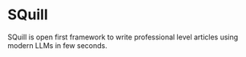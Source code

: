 # SQuill
SQuill is open first framework to write professional level articles using modern LLMs in few seconds.
